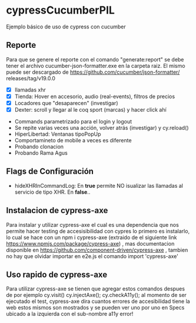 # cypressCucumberPIL

Ejemplo básico de uso de cypress con cucumber

## Reporte

Para que se genere el reporte con el comando "generate:report" se debe tener
el archivo cucumber-json-formatter.exe en la carpeta raiz.
El mismo puede ser descargado de https://github.com/cucumber/json-formatter/
releases/tag/v19.0.0

- [x] llamadas xhr
- [x] Tienda: Hover en accesorio, audio (real-events), filtros de precios
- [x] Locadores que "desaparecen" (investigar)
- [x] Dexter: scroll y llegar al le coq sport (marcas) y hacer click ahí
- Commands parametrizado para el login y logout
- Se repite varias veces una acción, volver atrás (investigar) y cy.reload()
- HiperLibertad: Ventanas tipoPopUp
- Comportamineto de mobile a veces es diferente
- Probando clonacion
- Probando Rama Agus

## Flags de Configuración

- hideXHRInCommandLog: En **true** permite NO isualizar las llamadas al servicio de tipo XHR. En **false**..

## Instalacion de cypress-axe

Para instalar y utilizar cypress-axe el cual es una dependencia que nos permite hacer testing de
accesisibilidad con cypres lo primero es instalarlo, lo cual se hace con un npm i cypress-axe
(extraido de el siguiente link https://www.npmjs.com/package/cypress-axe) , mas documentacion
disponible en https://github.com/component-driven/cypress-axe , tambien no hay que olvidar
importar en e2e.js el comando import 'cypress-axe'

## Uso rapido de cypress-axe

Para utilizar cypress-axe se tienen que agregar estos comandos despues de por ejemplo cy.visit()
cy.injectAxe();
cy.checkA11y();
al momento de ser ejecutado el test, cypress-axe dira cuantos errores de accesibilidad tiene la web
estos mismos son mostrados y se pueden ver uno por uno en Specs ubicado a la izquierda
con el sub-nombre a11y error!
